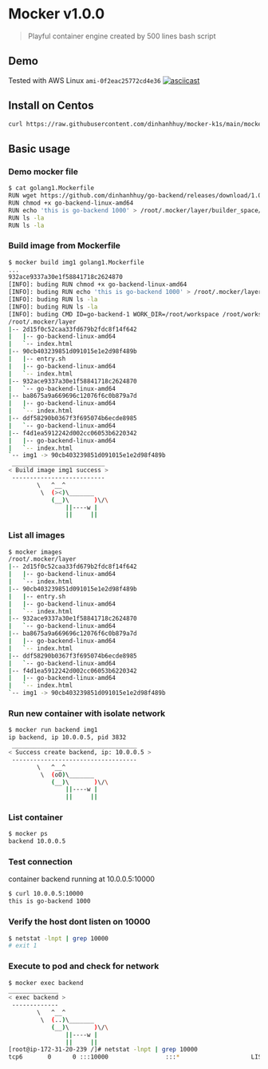 # Mocker v1.0.0
> Playful container engine created by 500 lines bash script
## Demo
Tested with AWS Linux `ami-0f2eac25772cd4e36`
[![asciicast](https://asciinema.org/a/uUOjoz0e0oFdWdzFbljZfUATn.svg)](https://asciinema.org/a/uUOjoz0e0oFdWdzFbljZfUATn)
## Install on Centos
```bash
curl https://raw.githubusercontent.com/dinhanhhuy/mocker-k1s/main/mocker/install.sh | bash
```

## Basic usage
### Demo mocker file
```bash
$ cat golang1.Mockerfile
RUN wget https://github.com/dinhanhhuy/go-backend/releases/download/1.0.0/go-backend-linux-amd64
RUN chmod +x go-backend-linux-amd64
RUN echo 'this is go-backend 1000' > /root/.mocker/layer/builder_space/index.html
RUN ls -la
RUN ls -la
```

### Build image from Mockerfile
```bash
$ mocker build img1 golang1.Mockerfile
...
932ace9337a30e1f58841718c2624870
[INFO]: buding RUN chmod +x go-backend-linux-amd64
[INFO]: buding RUN echo 'this is go-backend 1000' > /root/.mocker/layer/builder_space/index.html
[INFO]: buding RUN ls -la
[INFO]: buding RUN ls -la
[INFO]: buding CMD ID=go-backend-1 WORK_DIR=/root/workspace /root/workspace/go-backend-linux-amd64
/root/.mocker/layer
|-- 2d15f0c52caa33fd679b2fdc8f14f642
|   |-- go-backend-linux-amd64
|   `-- index.html
|-- 90cb403239851d091015e1e2d98f489b
|   |-- entry.sh
|   |-- go-backend-linux-amd64
|   `-- index.html
|-- 932ace9337a30e1f58841718c2624870
|   `-- go-backend-linux-amd64
|-- ba8675a9a669696c12076f6c0b879a7d
|   |-- go-backend-linux-amd64
|   `-- index.html
|-- ddf58290b0367f3f695074b6ecde8985
|   `-- go-backend-linux-amd64
|-- f4d1ea5912242d002cc06053b6220342
|   |-- go-backend-linux-amd64
|   `-- index.html
`-- img1 -> 90cb403239851d091015e1e2d98f489b
 __________________________
< Build image img1 success >
 --------------------------
        \   ^__^
         \  (><)\_______
            (__)\       )\/\
                ||----w |
                ||     ||
```
### List all images
```bash
$ mocker images
/root/.mocker/layer
|-- 2d15f0c52caa33fd679b2fdc8f14f642
|   |-- go-backend-linux-amd64
|   `-- index.html
|-- 90cb403239851d091015e1e2d98f489b
|   |-- entry.sh
|   |-- go-backend-linux-amd64
|   `-- index.html
|-- 932ace9337a30e1f58841718c2624870
|   `-- go-backend-linux-amd64
|-- ba8675a9a669696c12076f6c0b879a7d
|   |-- go-backend-linux-amd64
|   `-- index.html
|-- ddf58290b0367f3f695074b6ecde8985
|   `-- go-backend-linux-amd64
|-- f4d1ea5912242d002cc06053b6220342
|   |-- go-backend-linux-amd64
|   `-- index.html
`-- img1 -> 90cb403239851d091015e1e2d98f489b
```
### Run new container with isolate network
```bash
$ mocker run backend img1
ip backend, ip 10.0.0.5, pid 3832
 ___________________________________
< Success create backend, ip: 10.0.0.5 >
 -----------------------------------
        \   ^__^
         \  (oO)\_______
            (__)\       )\/\
                ||----w |
                ||     ||
```

### List container
```bash
$ mocker ps
backend 10.0.0.5
```

### Test connection
container backend running at 10.0.0.5:10000
```bash
$ curl 10.0.0.5:10000
this is go-backend 1000
```

### Verify the host dont listen on 10000
```bash
$ netstat -lnpt | grep 10000
# exit 1
```
### Execute to pod and check for network
```bash
$ mocker exec backend
______________
< exec backend >
 -------------
        \   ^__^
         \  (..)\_______
            (__)\       )\/\
                ||----w |
                ||     ||
[root@ip-172-31-20-239 /]# netstat -lnpt | grep 10000
tcp6       0      0 :::10000                :::*                    LISTEN      5/go-backend-linux-
```